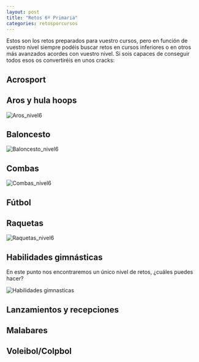 ```yaml
---
layout: post
title: "Retos 6º Primaria"
categories: retosporcursos
---
```


Estos son los retos preparados para vuestro cursos, pero en función de vuestro nivel siempre podéis buscar retos en cursos inferiores o en otros más avanzados acordes con vuestro nivel. Si sois capaces de conseguir todos esos os convertiréis en unos cracks:

## Acrosport

## Aros y hula hoops

![Aros_nivel6](../images_text/aros_nivel_6_compressed.jpg)

## Baloncesto

![Baloncesto_nivel6](../images_text/basket_nivel_06_compressed.jpg)

## Combas

![Combas_nivel6](../images_text/comba_nivel_6_compressed.jpg)

## Fútbol

## Raquetas

![Raquetas_nivel6](../images_text/raquetas_nivel_6_compressed.jpg)

## Habilidades gimnásticas

En este punto nos encontraremos un único nivel de retos, ¿cuáles puedes hacer?

![Habilidades gimnasticas](../images_text/Habilidades_gimnasticas_nivel_unico.jpg)

## Lanzamientos y recepciones

## Malabares

## Voleibol/Colpbol
